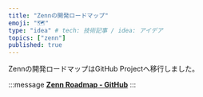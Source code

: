 ```yaml
---
title: "Zennの開発ロードマップ"
emoji: "🗺"
type: "idea" # tech: 技術記事 / idea: アイデア
topics: ["zenn"]
published: true
---
```



Zennの開発ロードマップはGitHub Projectへ移行しました。

:::message
**[Zenn Roadmap - GitHub](https://github.com/zenn-dev/zenn-roadmap/projects/1)**
:::